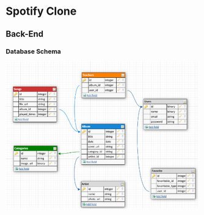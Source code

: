 # Spotify Clone

## Back-End

### Database Schema

![Database Schema](./public/documentation/db-schema.png)
